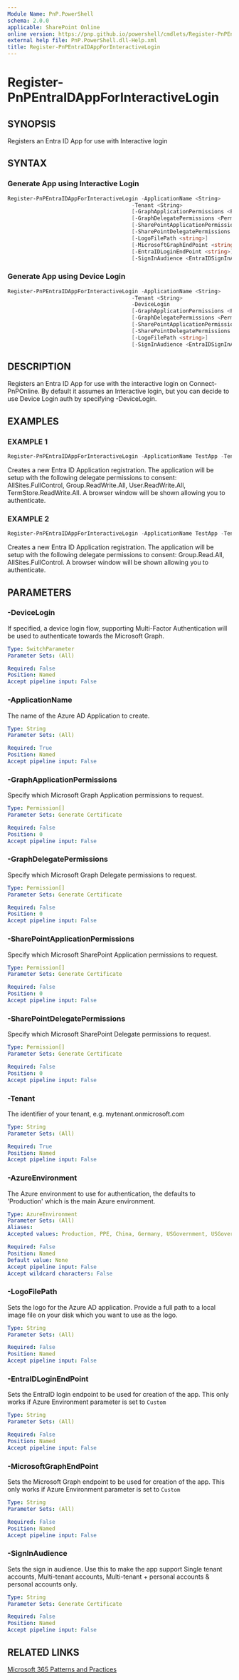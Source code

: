 ```yaml
---
Module Name: PnP.PowerShell
schema: 2.0.0
applicable: SharePoint Online
online version: https://pnp.github.io/powershell/cmdlets/Register-PnPEntraIDAppForInteractiveLogin.html
external help file: PnP.PowerShell.dll-Help.xml
title: Register-PnPEntraIDAppForInteractiveLogin
---
```

 
# Register-PnPEntraIDAppForInteractiveLogin

## SYNOPSIS
Registers an Entra ID App for use with Interactive login

## SYNTAX 

### Generate App using Interactive Login
```powershell
Register-PnPEntraIDAppForInteractiveLogin -ApplicationName <String>
                                       -Tenant <String>
                                       [-GraphApplicationPermissions <Permission[]>]
                                       [-GraphDelegatePermissions <Permission[]>]
                                       [-SharePointApplicationPermissions <Permission[]>]
                                       [-SharePointDelegatePermissions <Permission[]>]
                                       [-LogoFilePath <string>]
                                       [-MicrosoftGraphEndPoint <string>]
                                       [-EntraIDLoginEndPoint <string>]
                                       [-SignInAudience <EntraIDSignInAudience>]
```

### Generate App using Device Login
```powershell
Register-PnPEntraIDAppForInteractiveLogin -ApplicationName <String>
                                       -Tenant <String>
                                       -DeviceLogin
                                       [-GraphApplicationPermissions <Permission[]>]
                                       [-GraphDelegatePermissions <Permission[]>]
                                       [-SharePointApplicationPermissions <Permission[]>]
                                       [-SharePointDelegatePermissions <Permission[]>]
                                       [-LogoFilePath <string>]
                                       [-SignInAudience <EntraIDSignInAudience>]
```

## DESCRIPTION
Registers an Entra ID App for use with the interactive login on Connect-PnPOnline. By default it assumes an Interactive login, but you can decide to use Device Login auth by specifying -DeviceLogin.

## EXAMPLES

### EXAMPLE 1
```powershell
Register-PnPEntraIDAppForInteractiveLogin -ApplicationName TestApp -Tenant yourtenant.onmicrosoft.com
```

Creates a new Entra ID Application registration. The application will be setup with the following delegate permissions to consent: AllSites.FullControl, Group.ReadWrite.All, User.ReadWrite.All, TermStore.ReadWrite.All. A browser window will be shown allowing you to authenticate.

### EXAMPLE 2
```powershell
Register-PnPEntraIDAppForInteractiveLogin -ApplicationName TestApp -Tenant yourtenant.onmicrosoft.com -GraphDelegatePermissions "Group.Read.All" -SharePointDelegatePermissions "AllSites.FullControl"
```

Creates a new Entra ID Application registration. The application will be setup with the following delegate permissions to consent: Group.Read.All, AllSites.FullControl. A browser window will be shown allowing you to authenticate.

## PARAMETERS

### -DeviceLogin
If specified, a device login flow, supporting Multi-Factor Authentication will be used to authenticate towards the Microsoft Graph.

```yaml
Type: SwitchParameter
Parameter Sets: (All)

Required: False
Position: Named
Accept pipeline input: False
```

### -ApplicationName
The name of the Azure AD Application to create.

```yaml
Type: String
Parameter Sets: (All)

Required: True
Position: Named
Accept pipeline input: False
```

### -GraphApplicationPermissions
Specify which Microsoft Graph Application permissions to request.

```yaml
Type: Permission[]
Parameter Sets: Generate Certificate

Required: False
Position: 0
Accept pipeline input: False
```

### -GraphDelegatePermissions
Specify which Microsoft Graph Delegate permissions to request.

```yaml
Type: Permission[]
Parameter Sets: Generate Certificate

Required: False
Position: 0
Accept pipeline input: False
```

### -SharePointApplicationPermissions
Specify which Microsoft SharePoint Application permissions to request.

```yaml
Type: Permission[]
Parameter Sets: Generate Certificate

Required: False
Position: 0
Accept pipeline input: False
```

### -SharePointDelegatePermissions
Specify which Microsoft SharePoint Delegate permissions to request.

```yaml
Type: Permission[]
Parameter Sets: Generate Certificate

Required: False
Position: 0
Accept pipeline input: False
```

### -Tenant
The identifier of your tenant, e.g. mytenant.onmicrosoft.com

```yaml
Type: String
Parameter Sets: (All)

Required: True
Position: Named
Accept pipeline input: False
```

### -AzureEnvironment
The Azure environment to use for authentication, the defaults to 'Production' which is the main Azure environment.

```yaml
Type: AzureEnvironment
Parameter Sets: (All)
Aliases:
Accepted values: Production, PPE, China, Germany, USGovernment, USGovernmentHigh, USGovernmentDoD, Custom

Required: False
Position: Named
Default value: None
Accept pipeline input: False
Accept wildcard characters: False
```

### -LogoFilePath

Sets the logo for the Azure AD application. Provide a full path to a local image file on your disk which you want to use as the logo.

```yaml
Type: String
Parameter Sets: (All)

Required: False
Position: Named
Accept pipeline input: False
```

### -EntraIDLoginEndPoint

Sets the EntraID login endpoint to be used for creation of the app. This only works if Azure Environment parameter is set to `Custom`

```yaml
Type: String
Parameter Sets: (All)

Required: False
Position: Named
Accept pipeline input: False
```

### -MicrosoftGraphEndPoint

Sets the Microsoft Graph endpoint to be used for creation of the app. This only works if Azure Environment parameter is set to `Custom`

```yaml
Type: String
Parameter Sets: (All)

Required: False
Position: Named
Accept pipeline input: False
```

### -SignInAudience

Sets the sign in audience. Use this to make the app support Single tenant accounts, Multi-tenant accounts, Multi-tenant + personal accounts & personal accounts only.

```yaml
Type: String
Parameter Sets: Generate Certificate

Required: False
Position: Named
Accept pipeline input: False
```

## RELATED LINKS

[Microsoft 365 Patterns and Practices](https://aka.ms/m365pnp)

